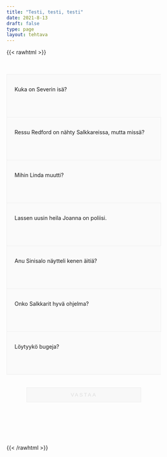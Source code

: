 ```yaml
---
title: "Testi, testi, testi"
date: 2021-8-13
draft: false
type: page
layout: tehtava
---
```


{{< rawhtml >}}
<body class="dark:bg-warmgray-900">
<div class="wrap">
  <div class="row">
  <section data-quiz-item>
    <div class="question">Kuka on Severin isä?</code></div>
    <div class="choices" data-choices='["Aaro","Eero", "Uuro", "Iiro"]'></div>
    <p class="info">Aaro kylläkin väittää olevansa koska on HULLU</p>
     </section>
  <section data-quiz-item>
    <div class="question">Ressu Redford on nähty Salkkareissa, mutta missä?</div>
    <div class="choices" data-choices='["Lentokoneessa","Junassa","Laivalla","Bussissa"]'></div>
    <p class="info">Junassa kun Salla lähti sarjasta pois niin Ressu istui viereen ja laulaa luikautti</p>
   </section>
  </div>
  <div class="row">
  <section data-quiz-item>
    <div class="question">Mihin Linda muutti?</div>
    <div class="choices" data-choices='["Marseille","Tampere","New York","Lyon"]'></div>
    <p class="info">Interpolin hommiin Ranskan Lyoniin </p>

  </section>
   <section data-quiz-item>
    <div class="question">Lassen uusin heila Joanna on poliisi.</div> 
    <div class="choices" data-choices='["Totta","Tarua"]'></div>
    <p class="info">Mikin työpari ja Lindan korvaaja</p>
  </section>
  </div>
   <div class="row">
  <section data-quiz-item>
    <div class="question">Anu Sinisalo näytteli kenen äitiä?</div>
    <div class="choices" data-choices='["Romeo","Tale","Taneli","Sofia"]'></div>
    <p class="info">Talen äiti on Elina, Sofian äiti oli Hanna Salin</p>
  </section>
   <section data-quiz-item>
    <div class="question">Onko Salkkarit hyvä ohjelma?</div>
    <div class="choices" data-choices='["Kyllä","Ei"]'></div>
    <p class="info">Syö paskaa</p>
  </section>
  </div>
   <div class="row last">
  <section data-quiz-item>
    <div class="question">Löytyykö bugeja?</div>
    <div class="choices" data-choices='["Kyllä","Ei"]'></div>
    <p class="info">Ainakin dark mode on vituiillaan mut korjaan sen.</p>
  </section>
  </div>
  <div id="emc-score"></div>
  <div class="submit">
  <button id="emc-submit">Vastaa</button>
  </div>
</div>
 
 <script src='https://cdnjs.cloudflare.com/ajax/libs/jquery/2.1.3/jquery.min.js'></script>
 
</body>
</html>

<style>
.row:after {
  clear: both;
  content: "";
  display: table;
}
.row:before {
  content: "";
  display: table;
}

*, *:after, *:before {
  -webkit-box-sizing: border-box;
  -moz-box-sizing: border-box;
  box-sizing: border-box;
}

.wrap body {
  background: #fff;
  font-family: 'Raleway';
  line-height: 1.55;
  color: #737373;
  font-weight: 400;
}

.wrap body a {
  color: #27b198;
  text-decoration: none;
  border-bottom: 2px solid #fff;
}

.wrap body a:hover {
  border-color: #eeeeee;
}

code {
  background: #fff;
  color: #999999;
  padding: 2px 8px;
}

header {
  position: relative;
  text-align: center;
  text-transform: uppercase;
  color: #ff5c00;
  border-bottom: 1px solid dareken(#2dceb1, 15%);
  letter-spacing: 4px;
  padding: 12px 0;
  background: #fafafa;
  border-bottom: 1px solid #eeeeee;
}

.wrap {
  max-width: 48em;
  margin: 0 auto;
  padding: 2.5em 0 4em;
}

.row.last {
  border-bottom: 1px solid #eeeeee;
}

.dark section {
  background: #181a1b;
   color: #FFFFFF;
}



section {
  position: relative;
  padding: 30px 20px;
  width: 100%;
  min-height: 8em;
  float: left;
  background: #fafafa;
  border-top: 1px solid #eeeeee;
  border-left: 1px solid #eeeeee;
}
section:nth-child(even) {
  border-right: 1px solid #eeeeee;
}
section.item-incorrect {
  background: #f6f6f6;
}

.dark section{
  border: 1px solid #000000;
}

.dark section.item-incorrect {
  background: #181a1b;
}


.info.item-correct {
    display: none;
}

.info {
  display: none;
}

.info.item-incorrect {
  display: flex
}

p.info {
    color: #ff5c61;
    font-size: .8em;
}

section p {
  display:none;
}

section.item-correct p {
  display: none;
}

section.item-incorrect p {
  display: flex;
}

section.item-incorrect:before {
  position: absolute;
  z-index: 399;
  bottom: 0;
  right: 0;
  content: "";
  height: 0;
  width: 0;
  border: 35px solid;
  border-color: transparent #ff5c61 #ff5c61 transparent;
}
section.item-incorrect:after {
  line-height: 1.4;
  position: absolute;
  z-index: 499;
  font-family: 'fontawesome';
  bottom: 0;
  right: 7px;
  font-size: 1.9em;
  color: #ff383e;
}

section.item-correct:before {
  position: absolute;
  z-index: 399;
  bottom: 0;
  right: 0;
  content: "";
  height: 0;
  width: 0;
  border: 35px solid;
  border-color: transparent #48d7bd #48d7bd transparent;
}
section.item-correct:after {
  line-height: 1.4;
  position: absolute;
  z-index: 499;
  font-family: 'fontawesome';
  bottom: 0;
  right: 7px;
  font-size: 1.9em;
  color: #2dceb1;
}

.dark input[type="radio"] + label {
   background: #1f2937;
   border: 1px solid #000000;
}

input[type="radio"] {
  position: absolute;
  visibility: hidden;
  padding-left: 1em;
  padding-right: 1em;
}

input[type="radio"] + label {
  background: #fff;
  display: inline-block;
  padding: 5px 15px;
  margin: 5px 10px 5px 0;
  border: 1px solid #eeeeee;
  -webkit-transition: all 0.1s linear;
  -moz-transition: all 0.1s linear;
  transition: all 0.1s linear;
  width: 95%;
}

input[type="radio"] + label:before {
  font-family: 'fontawesome';
  margin-right: 7px;
  color: #FFFFFF;
}
input[type="radio"] + label:hover {
  cursor: pointer;
}
input[type="radio"]:checked + label {
  background: #00ABC3;
  color: #FFFFFF;
}

input.item-incorrect[type="radio"]:checked + label {
  background: #ff383e;
  color: #FFFFFF;
}

input[type="radio"]:checked + label:before {
  color: #FFFFFF;
}

.item-incorrect input[type=radio]:checked+label {
    background-color: #ff383e;
}

.item-correct input[type=radio]:checked+label {
    background-color: #2dceb1;
}

.question {
}

.submit {
  padding: 20px 5px;
}
.submit button {
  display: block;
  outline: none;
  width: 300px;
  margin: 1em auto 1.5em;
  padding: .8em 1em;
  background: #f8f8f8;
  color: gainsboro;
  text-transform: uppercase;
  letter-spacing: 3px;
  border: 1px solid #eeeeee;
}

#emc-score {
  text-align: center;
  opacity: 0;
  padding: 0;
  -webkit-transition: all 0.55s ease;
  -moz-transition: all 0.55s ease;
  transition: all 0.55s ease;
}
#emc-score.new-score {
  opacity: 1;
  background: #2dceb1;
  color: #fbfbfb;
  padding: 20px;
}

.dark #emc-submit {
  background: #000000
}

#emc-submit {
  position: relative;
  -webkit-transition: all 0.33s ease;
  -moz-transition: all 0.33s ease;
  transition: all 0.33s ease;
}
#emc-submit.ready-show {
  background: #1F2937;
  color: #fff;
  border: none;
    box-shadow: 0 1px 1px rgba(68, 68, 68, 0.2);
  -webkit-transform: rotateX(360deg);
  -moz-transform: rotateX(360deg);
  -ms-transform: rotateX(360deg);
  -o-transform: rotateX(360deg);
  transform: rotateX(360deg);
}
#emc-submit.ready-show:hover {
  color: #fbfbfb;
  background: #ff5c00;
  border-color: #ff5c00;
}
#emc-submit.ready-show:active {
  top: 2px;
  border-bottom: none;
}

.attrib {
  padding: 10px 0;
  text-align: center;
}
.attrib i {
  margin-right: 7px;
  margin-left: 7px;
}
</style>

<script>
  
    (function($) {
  $.fn.emc = function(options) {
    
    var defaults = {
      key: [],
      scoring: "normal",
      progress: true
    },
    settings = $.extend(defaults,options),
    $quizItems = $('[data-quiz-item]'),
    $choices = $('[data-choices]'),
    itemCount = $quizItems.length,
    chosen = [],
    $option = null,
    $label = null;
    
   emcInit();
    
   if (settings.progress) {
      var $bar = $('#emc-progress'),
          $inner = $('<div id="emc-progress_inner"></div>'),
          $perc = $('<span id="emc-progress_ind">0/'+itemCount+'</span>');
      $bar.append($inner).prepend($perc);
    }
    
    function emcInit() {
      $quizItems.each( function(index,value) {
      var $this = $(this),
          $choiceEl = $this.find('.choices'),
          choices = $choiceEl.data('choices');
        for (var i = 0; i < choices.length; i++) {
          $option = $('<input name="'+index+'" id="'+index+'_'+i+'" type="radio">');
          $label = $('<label for="'+index+'_'+i+'">'+choices[i]+'</label>');
          $choiceEl.append($option).append($label);
         
          $option.on( 'change', function() {
            return getChosen();
          }); 
        }
      });
    }
    
    function getChosen() {
      chosen = [];
      $choices.each( function() {
        var $inputs = $(this).find('input[type="radio"]');
        $inputs.each( function(index,value) {
          if($(this).is(':checked')) {
            chosen.push(index + 1);
          }
        });
      });
      getProgress();
    }
    
    function getProgress() {
      var prog = (chosen.length / itemCount) * 100 + "%",
          $submit = $('#emc-submit');
      if (settings.progress) {
        $perc.text(chosen.length+'/'+itemCount);  
        $inner.css({height: prog});
      }
      if (chosen.length === itemCount) {
        $submit.addClass('ready-show');
        $submit.click( function(){
          return scoreNormal();
        });
      }
    }
    
    function scoreNormal() {
      var wrong = [],
          score = null,
          $scoreEl = $('#emc-score');
      for (var i = 0; i < itemCount; i++) {
        if (chosen[i] != settings.key[i]) {
          wrong.push(i);
        }
      }
      $quizItems.each( function(index) {
        var $this = $(this);
        if ($.inArray(index, wrong) !== -1 ) {
         $this.removeClass('item-correct').addClass('item-incorrect');
        } else {
          $this.removeClass('item-incorrect').addClass('item-correct');
        }
      });
      
      score = ((itemCount - wrong.length) / itemCount).toFixed(2) * 100 + "%";
      $scoreEl.text("Vastauksista oikein: "+score).addClass('new-score');
    }
 
  }
}(jQuery));
 
 
$(document).emc({
  key: ["2","2","4","1","3","1","1"]
});</script>
{{< /rawhtml >}}